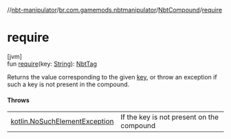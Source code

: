 //[nbt-manipulator](../../../index.md)/[br.com.gamemods.nbtmanipulator](../index.md)/[NbtCompound](index.md)/[require](require.md)

# require

[jvm]\
fun [require](require.md)(key: [String](https://kotlinlang.org/api/latest/jvm/stdlib/kotlin/-string/index.html)): [NbtTag](../-nbt-tag/index.md)

Returns the value corresponding to the given [key](require.md), or throw an exception if such a key is not present in the compound.

#### Throws

| | |
|---|---|
| [kotlin.NoSuchElementException](https://kotlinlang.org/api/latest/jvm/stdlib/kotlin/-no-such-element-exception/index.html) | If the key is not present on the compound |
